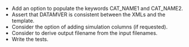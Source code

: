 - Add an option to populate the keywords CAT_NAME1 and CAT_NAME2.
- Assert that DATAMVER is consistent between the XMLs and the template.
- Consider the option of adding simulation columns (if requested).
- Consider to derive output filename from the input filenames.
- Write the tests.

